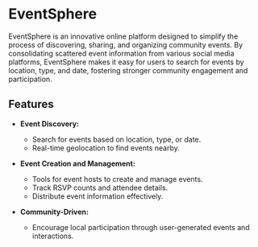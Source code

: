 # EventSphere

EventSphere is an innovative online platform designed to simplify the process of discovering, sharing, and organizing community events. By consolidating scattered event information from various social media platforms, EventSphere makes it easy for users to search for events by location, type, and date, fostering stronger community engagement and participation.

## Features

-   **Event Discovery:**

    -   Search for events based on location, type, or date.
    -   Real-time geolocation to find events nearby.

-   **Event Creation and Management:**

    -   Tools for event hosts to create and manage events.
    -   Track RSVP counts and attendee details.
    -   Distribute event information effectively.

-   **Community-Driven:**
    -   Encourage local participation through user-generated events and interactions.
